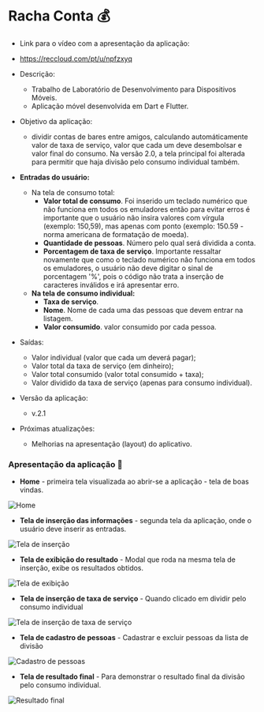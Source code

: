 # Racha Conta 💰

* Link para o vídeo com a apresentação da aplicação:
 * https://reccloud.com/pt/u/npfzxyq

* Descrição:
  * Trabalho de Laboratório de Desenvolvimento para Dispositivos Móveis.
  * Aplicação móvel desenvolvida em Dart e Flutter.
  
* Objetivo da aplicação:
  * dividir contas de bares entre amigos, calculando automáticamente valor de taxa de serviço, valor que cada um deve desembolsar e valor final do consumo. Na versão 2.0, a tela principal foi alterada para permitir que haja divisão pelo consumo individual também.
  
* **Entradas do usuário:**
  * Na tela de consumo total:
    * **Valor total de consumo**. Foi inserido um teclado numérico que não funciona em todos os emuladores então para evitar erros é importante que o usuário não insira valores com vírgula (exemplo: 150,59), mas apenas com ponto (exemplo: 150.59 - norma americana de formatação de moeda).
    * **Quantidade de pessoas**. Número pelo qual será dividida a conta.
    * **Porcentagem de taxa de serviço**. Importante ressaltar novamente que como o teclado numérico não funciona em todos os emuladores, o usuário não deve digitar o sinal de porcentagem '%', pois o código não trata a inserção de caracteres inválidos e irá apresentar erro.
  * **Na tela de consumo individual:**
    * **Taxa de serviço**.
    * **Nome**. Nome de cada uma das pessoas que devem entrar na listagem.
    * **Valor consumido**. valor consumido por cada pessoa.
  
* Saídas:
  * Valor individual (valor que cada um deverá pagar);
  * Valor total da taxa de serviço (em dinheiro);
  * Valor total consumido (valor total consumido + taxa);
  * Valor dividido da taxa de serviço (apenas para consumo individual).
  
* Versão da aplicação:
  * v.2.1

* Próximas atualizações:
  * Melhorias na apresentação (layout) do aplicativo.
  
### Apresentação da aplicação 📱
* **Home** - primeira tela visualizada ao abrir-se a aplicação - tela de boas vindas.


![Home](https://github.com/DayaneCordeiro/Racha_Conta/blob/master/images/main.PNG)


* **Tela de inserção das informações** - segunda tela da aplicação, onde o usuário deve inserir as entradas.


![Tela de inserção](https://github.com/DayaneCordeiro/Racha_Conta/blob/master/images/cadastrar_total.PNG)


* **Tela de exibição do resultado** - Modal que roda na mesma tela de inserção, exibe os resultados obtidos.


![Tela de exibição](https://github.com/DayaneCordeiro/Racha_Conta/blob/master/images/resultado_total.PNG)


* **Tela de inserção de taxa de serviço** - Quando clicado em dividir pelo consumo individual


![Tela de inserção de taxa de serviço](https://github.com/DayaneCordeiro/Racha_Conta/blob/master/images/taxa_servico.PNG)


* **Tela de cadastro de pessoas** - Cadastrar e excluir pessoas da lista de divisão


![Cadastro de pessoas](https://github.com/DayaneCordeiro/Racha_Conta/blob/master/images/cadastrar_pessoas.PNG)


* **Tela de resultado final** - Para demonstrar o resultado final da divisão pelo consumo individual.


![Resultado final](https://github.com/DayaneCordeiro/Racha_Conta/blob/master/images/resultado_individual.PNG)
